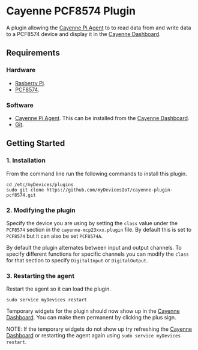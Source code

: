 # Cayenne PCF8574 Plugin
A plugin allowing the [Cayenne Pi Agent](https://github.com/myDevicesIoT/Cayenne-Agent) to to read data from and write data to a PCF8574 device and display it in the [Cayenne Dashboard](https://cayenne.mydevices.com).

## Requirements
### Hardware
* [Rasberry Pi](https://www.raspberrypi.org).
* [PCF8574](http://www.ti.com/product/PCF8574).

### Software
* [Cayenne Pi Agent](https://github.com/myDevicesIoT/Cayenne-Agent). This can be installed from the [Cayenne Dashboard](https://cayenne.mydevices.com).
* [Git](https://git-scm.com/).

## Getting Started
### 1. Installation

   From the command line run the following commands to install this plugin.
   ```
   cd /etc/myDevices/plugins
   sudo git clone https://github.com/myDevicesIoT/cayenne-plugin-pcf8574.git
   ```

### 2. Modifying the plugin

   Specify the device you are using by setting the `class` value under the `PCF8574` section in the `cayenne-mcp23xxx.plugin` file.
   By default this is set to `PCF8574` but it can also be set `PCF8574A`.

   By default the plugin alternates between input and output channels. To specify different functions for specific channels you
   can modify the `class` for that section to specify `DigitalInput` or `DigitalOutput`.

### 3. Restarting the agent

   Restart the agent so it can load the plugin.
   ```
   sudo service myDevices restart
   ```
   Temporary widgets for the plugin should now show up in the [Cayenne Dashboard](https://cayenne.mydevices.com). You can make them permanent by clicking the plus sign.

   NOTE: If the temporary widgets do not show up try refreshing the [Cayenne Dashboard](https://cayenne.mydevices.com) or restarting the agent again using `sudo service myDevices restart`.